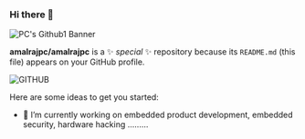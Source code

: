 ### Hi there 👋


![PC's Github1 Banner](https://github.com/amalrajpc/amalrajpc/assets/102909507/8fc8acb9-bbc9-446f-8045-6da85ae57791)



**amalrajpc/amalrajpc** is a ✨ _special_ ✨ repository because its `README.md` (this file) appears on your GitHub profile.

![GITHUB](https://github.com/amalrajpc/amalrajpc/assets/102909507/4e1382f0-e56e-4a9a-bd9b-6d4b6a13c751)

Here are some ideas to get you started:

- 🔭 I’m currently working on embedded product development, embedded security, hardware hacking .........

